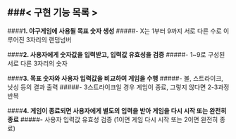 ###**< 구현 기능 목록 >**
------------------------------------------------------------------------------------------
####**1. 야구게임에 사용될 목표 숫자 생성**
  #####- X는 1부터 9까지 서로 다른 수로 이루어진 3자리의 랜덤넘버
 
####**2. 사용자에게 숫자값을 입력받고, 입력값 유효성을 검증**
  #####- 1~9로 구성된 서로 다른 3자리의 숫자
 
####**3. 목표 숫자와 사용자 입력값을 비교하여 게임을 수행**
  #####- 볼, 스트라이크, 낫싱 등의 결과 출력
  #####- 3스트라이크일 경우 게임이 종료, 그렇지 않다면 2-3과정 반복

####**4. 게임이 종료되면 사용자에게 별도의 입력을 받아 게임을 다시 시작 또는 완전히 종료**
  #####- 사용자 입력값 유효성 검증 (1이면 게임 다시 시작 또는 2이면 완전히 종료)
